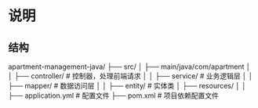 # 说明

## 结构

apartment-management-java/
├── src/
│ ├── main/java/com/apartment
│ │ ├── controller/ # 控制器，处理前端请求
│ │ ├── service/ # 业务逻辑层
│ │ ├── mapper/ # 数据访问层
│ │ ├── entity/ # 实体类
│ ├── resources/
│ │ ├── application.yml # 配置文件
├── pom.xml # 项目依赖配置文件
